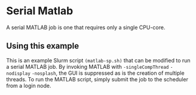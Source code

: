 # Serial Matlab

A serial MATLAB job is one that requires only a single CPU-core.

## Using this example

This is an example Slurm script `(matlab-sp.sh)` that can be modified to run a serial MATLAB job. By invoking MATLAB with `-singleCompThread` `-nodisplay` `-nosplash`, the GUI is suppressed as is the creation of multiple threads. To run the MATLAB script, simply submit the job to the scheduler from a login node.
